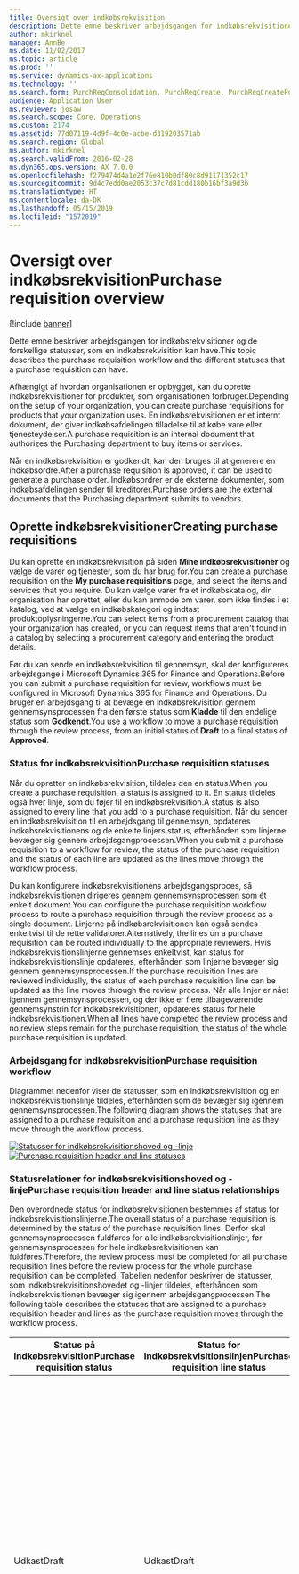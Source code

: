 ```yaml
---
title: Oversigt over indkøbsrekvisition
description: Dette emne beskriver arbejdsgangen for indkøbsrekvisitioner og de forskellige statusser, som en indkøbsrekvisition kan have.
author: mkirknel
manager: AnnBe
ms.date: 11/02/2017
ms.topic: article
ms.prod: ''
ms.service: dynamics-ax-applications
ms.technology: ''
ms.search.form: PurchReqConsolidation, PurchReqCreate, PurchReqCreatePurchDetails, PurchReqCreatePurchListPage, PurchReqTable, PurchReqTableListPage
audience: Application User
ms.reviewer: josaw
ms.search.scope: Core, Operations
ms.custom: 2174
ms.assetid: 77d07119-4d9f-4c0e-acbe-d319203571ab
ms.search.region: Global
ms.author: mkirknel
ms.search.validFrom: 2016-02-28
ms.dyn365.ops.version: AX 7.0.0
ms.openlocfilehash: f279474d4a1e2f76e810b0df80c8d91171352c17
ms.sourcegitcommit: 9d4c7edd0ae2053c37c7d81cdd180b16bf3a9d3b
ms.translationtype: HT
ms.contentlocale: da-DK
ms.lasthandoff: 05/15/2019
ms.locfileid: "1572019"
---
```

# <a name="purchase-requisition-overview"></a><span data-ttu-id="d13fa-103">Oversigt over indkøbsrekvisition</span><span class="sxs-lookup"><span data-stu-id="d13fa-103">Purchase requisition overview</span></span>

[!include [banner](../includes/banner.md)]

<span data-ttu-id="d13fa-104">Dette emne beskriver arbejdsgangen for indkøbsrekvisitioner og de forskellige statusser, som en indkøbsrekvisition kan have.</span><span class="sxs-lookup"><span data-stu-id="d13fa-104">This topic describes the purchase requisition workflow and the different statuses that a purchase requisition can have.</span></span>

<span data-ttu-id="d13fa-105">Afhængigt af hvordan organisationen er opbygget, kan du oprette indkøbsrekvisitioner for produkter, som organisationen forbruger.</span><span class="sxs-lookup"><span data-stu-id="d13fa-105">Depending on the setup of your organization, you can create purchase requisitions for products that your organization uses.</span></span> <span data-ttu-id="d13fa-106">En indkøbsrekvisitionen er et internt dokument, der giver indkøbsafdelingen tilladelse til at købe vare eller tjenesteydelser.</span><span class="sxs-lookup"><span data-stu-id="d13fa-106">A purchase requisition is an internal document that authorizes the Purchasing department to buy items or services.</span></span>  

<span data-ttu-id="d13fa-107">Når en indkøbsrekvisition er godkendt, kan den bruges til at generere en indkøbsordre.</span><span class="sxs-lookup"><span data-stu-id="d13fa-107">After a purchase requisition is approved, it can be used to generate a purchase order.</span></span> <span data-ttu-id="d13fa-108">Indkøbsordrer er de eksterne dokumenter, som indkøbsafdelingen sender til kreditorer.</span><span class="sxs-lookup"><span data-stu-id="d13fa-108">Purchase orders are the external documents that the Purchasing department submits to vendors.</span></span>

## <a name="creating-purchase-requisitions"></a><span data-ttu-id="d13fa-109">Oprette indkøbsrekvisitioner</span><span class="sxs-lookup"><span data-stu-id="d13fa-109">Creating purchase requisitions</span></span>
<span data-ttu-id="d13fa-110">Du kan oprette en indkøbsrekvisition på siden **Mine indkøbsrekvisitioner** og vælge de varer og tjenester, som du har brug for.</span><span class="sxs-lookup"><span data-stu-id="d13fa-110">You can create a purchase requisition on the **My purchase requisitions** page, and select the items and services that you require.</span></span> <span data-ttu-id="d13fa-111">Du kan vælge varer fra et indkøbskatalog, din organisation har oprettet, eller du kan anmode om varer, som ikke findes i et katalog, ved at vælge en indkøbskategori og indtast produktoplysningerne.</span><span class="sxs-lookup"><span data-stu-id="d13fa-111">You can select items from a procurement catalog that your organization has created, or you can request items that aren't found in a catalog by selecting a procurement category and entering the product details.</span></span>  

<span data-ttu-id="d13fa-112">Før du kan sende en indkøbsrekvisition til gennemsyn, skal der konfigureres arbejdsgange i Microsoft Dynamics 365 for Finance and Operations.</span><span class="sxs-lookup"><span data-stu-id="d13fa-112">Before you can submit a purchase requisition for review, workflows must be configured in Microsoft Dynamics 365 for Finance and Operations.</span></span> <span data-ttu-id="d13fa-113">Du bruger en arbejdsgang til at bevæge en indkøbsrekvisition gennem gennemsynsprocessen fra den første status som **Kladde** til den endelige status som **Godkendt**.</span><span class="sxs-lookup"><span data-stu-id="d13fa-113">You use a workflow to move a purchase requisition through the review process, from an initial status of **Draft** to a final status of **Approved**.</span></span>

### <a name="purchase-requisition-statuses"></a><span data-ttu-id="d13fa-114">Status for indkøbsrekvisition</span><span class="sxs-lookup"><span data-stu-id="d13fa-114">Purchase requisition statuses</span></span>

<span data-ttu-id="d13fa-115">Når du opretter en indkøbsrekvisition, tildeles den en status.</span><span class="sxs-lookup"><span data-stu-id="d13fa-115">When you create a purchase requisition, a status is assigned to it.</span></span> <span data-ttu-id="d13fa-116">En status tildeles også hver linje, som du føjer til en indkøbsrekvisition.</span><span class="sxs-lookup"><span data-stu-id="d13fa-116">A status is also assigned to every line that you add to a purchase requisition.</span></span> <span data-ttu-id="d13fa-117">Når du sender en indkøbsrekvisition til en arbejdsgang til gennemsyn, opdateres indkøbsrekvisitionens og de enkelte linjers status, efterhånden som linjerne bevæger sig gennem arbejdsgangprocessen.</span><span class="sxs-lookup"><span data-stu-id="d13fa-117">When you submit a purchase requisition to a workflow for review, the status of the purchase requisition and the status of each line are updated as the lines move through the workflow process.</span></span>  

<span data-ttu-id="d13fa-118">Du kan konfigurere indkøbsrekvisitionens arbejdsgangsproces, så indkøbsrekvisitionen dirigeres gennem gennemsynsprocessen som ét enkelt dokument.</span><span class="sxs-lookup"><span data-stu-id="d13fa-118">You can configure the purchase requisition workflow process to route a purchase requisition through the review process as a single document.</span></span> <span data-ttu-id="d13fa-119">Linjerne på indkøbsrekvisitionen kan også sendes enkeltvist til de rette validatorer.</span><span class="sxs-lookup"><span data-stu-id="d13fa-119">Alternatively, the lines on a purchase requisition can be routed individually to the appropriate reviewers.</span></span> <span data-ttu-id="d13fa-120">Hvis indkøbsrekvisitionslinjerne gennemses enkeltvist, kan status for indkøbsrekvisitionslinje opdateres, efterhånden som linjerne bevæger sig gennem gennemsynsprocessen.</span><span class="sxs-lookup"><span data-stu-id="d13fa-120">If the purchase requisition lines are reviewed individually, the status of each purchase requisition line can be updated as the line moves through the review process.</span></span> <span data-ttu-id="d13fa-121">Når alle linjer er nået igennem gennemsynsprocessen, og der ikke er flere tilbageværende gennemsynstrin for indkøbsrekvisitionen, opdateres status for hele indkøbsrekvisitionen.</span><span class="sxs-lookup"><span data-stu-id="d13fa-121">When all lines have completed the review process and no review steps remain for the purchase requisition, the status of the whole purchase requisition is updated.</span></span>

### <a name="purchase-requisition-workflow"></a><span data-ttu-id="d13fa-122">Arbejdsgang for indkøbsrekvisition</span><span class="sxs-lookup"><span data-stu-id="d13fa-122">Purchase requisition workflow</span></span>

<span data-ttu-id="d13fa-123">Diagrammet nedenfor viser de statusser, som en indkøbsrekvisition og en indkøbsrekvisitionslinje tildeles, efterhånden som de bevæger sig igennem gennemsynsprocessen.</span><span class="sxs-lookup"><span data-stu-id="d13fa-123">The following diagram shows the statuses that are assigned to a purchase requisition and a purchase requisition line as they move through the workflow process.</span></span>  

<span data-ttu-id="d13fa-124">[![Statusser for indkøbsrekvisitionshoved og -linje](./media/purchasereq_headerline_statuses.jpg)](./media/purchasereq_headerline_statuses.jpg)</span><span class="sxs-lookup"><span data-stu-id="d13fa-124">[![Purchase requisition header and line statuses](./media/purchasereq_headerline_statuses.jpg)](./media/purchasereq_headerline_statuses.jpg)</span></span>

### <a name="purchase-requisition-header-and-line-status-relationships"></a><span data-ttu-id="d13fa-125">Statusrelationer for indkøbsrekvisitionshoved og -linje</span><span class="sxs-lookup"><span data-stu-id="d13fa-125">Purchase requisition header and line status relationships</span></span>

<span data-ttu-id="d13fa-126">Den overordnede status for indkøbsrekvisitionen bestemmes af status for indkøbsrekvisitionslinjerne.</span><span class="sxs-lookup"><span data-stu-id="d13fa-126">The overall status of a purchase requisition is determined by the status of the purchase requisition lines.</span></span> <span data-ttu-id="d13fa-127">Derfor skal gennemsynsprocessen fuldføres for alle indkøbsrekvisitionslinjer, før gennemsynsprocessen for hele indkøbsrekvisitionen kan fuldføres.</span><span class="sxs-lookup"><span data-stu-id="d13fa-127">Therefore, the review process must be completed for all purchase requisition lines before the review process for the whole purchase requisition can be completed.</span></span> <span data-ttu-id="d13fa-128">Tabellen nedenfor beskriver de statusser, som indkøbsrekvisitionshovedet og -linjer tildeles, efterhånden som indkøbsrekvisitionen bevæger sig igennem arbejdsgangprocessen.</span><span class="sxs-lookup"><span data-stu-id="d13fa-128">The following table describes the statuses that are assigned to a purchase requisition header and lines as the purchase requisition moves through the workflow process.</span></span>

<table>
<thead>
<tr class="header">
<th><span data-ttu-id="d13fa-129">Status på indkøbsrekvisition</span><span class="sxs-lookup"><span data-stu-id="d13fa-129">Purchase requisition status</span></span></th>
<th><span data-ttu-id="d13fa-130">Status for indkøbsrekvisitionslinjen</span><span class="sxs-lookup"><span data-stu-id="d13fa-130">Purchase requisition line status</span></span></th>
<th><span data-ttu-id="d13fa-131">Beskrivelse</span><span class="sxs-lookup"><span data-stu-id="d13fa-131">Description</span></span></th>
</tr>
</thead>
<tbody>
<tr class="odd">
<td><span data-ttu-id="d13fa-132">Udkast</span><span class="sxs-lookup"><span data-stu-id="d13fa-132">Draft</span></span></td>
<td><span data-ttu-id="d13fa-133">Udkast</span><span class="sxs-lookup"><span data-stu-id="d13fa-133">Draft</span></span></td>
<td><span data-ttu-id="d13fa-134">Indkøbsrekvisitionen og indkøbsrekvisitionslinjen er oprettet, men de er ikke sendt til gennemsyn.</span><span class="sxs-lookup"><span data-stu-id="d13fa-134">The purchase requisition and purchase requisition line have been created, but they haven&#39;t been submitted for review.</span></span> <span data-ttu-id="d13fa-135">Indkøbsrekvisitioner og indkøbsrekvisitionslinjer, der har status <strong>Kladde</strong> kan ændres.</span><span class="sxs-lookup"><span data-stu-id="d13fa-135">Purchase requisitions and purchase requisition lines that have a status of <strong>Draft</strong> can be modified.</span></span> <span data-ttu-id="d13fa-136">En indkøbsrekvisition eller indkøbsrekvisitionslinje har også status som <strong>Kladde</strong>, hvis den er trukket tilbage, men ikke er sendt til gennemsyn igen.</span><span class="sxs-lookup"><span data-stu-id="d13fa-136">A purchase requisition or purchase requisition line also has a status of <strong>Draft</strong> if it has been recalled but hasn&#39;t been resubmitted for review.</span></span> <span data-ttu-id="d13fa-137"><strong>Bemærk:</strong> Du kan sende eller trække en indkøbsrekvisition tilbage på dokumentniveau.</span><span class="sxs-lookup"><span data-stu-id="d13fa-137"><strong>Note:</strong> You can submit or recall a purchase requisition at the document level.</span></span> <span data-ttu-id="d13fa-138">Du kan ikke sende eller tilbagekalde en enkelt indkøbsrekvisitionslinje.</span><span class="sxs-lookup"><span data-stu-id="d13fa-138">However, you can&#39;t submit or recall a single purchase requisition line.</span></span></td>
</tr>
<tr class="even">
<td><span data-ttu-id="d13fa-139">Til gennemsyn</span><span class="sxs-lookup"><span data-stu-id="d13fa-139">In review</span></span></td>
<td><ul>
<li><span data-ttu-id="d13fa-140">Til gennemsyn</span><span class="sxs-lookup"><span data-stu-id="d13fa-140">In review</span></span></li>
<li><span data-ttu-id="d13fa-141">Afvist</span><span class="sxs-lookup"><span data-stu-id="d13fa-141">Rejected</span></span></li>
</ul></td>
<td><span data-ttu-id="d13fa-142">Hvis arbejdsgangen er konfigureret til at dirigere indkøbsrekvisitionslinjerne til gennemsyn hos enkelte personer, kan hver enkelt linje have en status som <strong>Til gennemsyn</strong> eller <strong>Afvist</strong>.</span><span class="sxs-lookup"><span data-stu-id="d13fa-142">If the workflow has been configured to route purchase requisition lines to individual reviewers, each line can have a status of <strong>In review</strong> or <strong>Rejected</strong>.</span></span> <span data-ttu-id="d13fa-143">Indkøbsrekvisitionens status opdateres, når gennemsynsprocessen er gennemført for alle indkøbsrekvisitionslinjer, og der ikke er flere gennemsynstrin tilbage for indkøbsrekvisitionen.</span><span class="sxs-lookup"><span data-stu-id="d13fa-143">The purchase requisition status is updated when the review process is completed for all purchase requisition lines and no review steps remain for the purchase requisition.</span></span>
<ul>
<li><span data-ttu-id="d13fa-144"><strong>Til gennemsyn</strong> – Indkøbsrekvisitionslinjerne er sendt til gennemsyn.</span><span class="sxs-lookup"><span data-stu-id="d13fa-144"><strong>In review</strong> – The purchase requisition lines have been submitted for review.</span></span> <span data-ttu-id="d13fa-145">Når arbejdsgangsprocessen er fuldført for en indkøbsrekvisitionslinje, er dens status fortsat <strong>Til gennemsyn</strong>, indtil alle resterende indkøbsrekvisitionslinjer er gennemset.</span><span class="sxs-lookup"><span data-stu-id="d13fa-145">When the workflow process is completed for a purchase requisition line, the status of that line remains <strong>In review</strong> until all remaining purchase requisition lines have been reviewed.</span></span></li>
<li><span data-ttu-id="d13fa-146"><strong>Afvist</strong> – En indkøbsrekvisitionslinje er blevet afvist.</span><span class="sxs-lookup"><span data-stu-id="d13fa-146"><strong>Rejected</strong> – A purchase requisition line has been rejected.</span></span> <span data-ttu-id="d13fa-147">Afviste indkøbsrekvisitionslinjer kan ændres og sendes til godkendelse igen.</span><span class="sxs-lookup"><span data-stu-id="d13fa-147">Purchase requisition lines that are rejected can be modified and resubmitted.</span></span></li>
</ul>
<span data-ttu-id="d13fa-148">Hvis du sender en indkøbsrekvisitionslinje igen, efter at den blev afvist, starter gennemsynsprocessen for alle linjer i indkøbsrekvisitionen, som stadig er til gennemsyn, forfra.</span><span class="sxs-lookup"><span data-stu-id="d13fa-148">If you resubmit a purchase requisition line that has been rejected, the review process starts over for all lines in the purchase requisition that are still in review.</span></span> <span data-ttu-id="d13fa-149"><strong>Bemærk:</strong> Du kan trække en indkøbsrekvisition tilbage, selvom den allerede er sendt.</span><span class="sxs-lookup"><span data-stu-id="d13fa-149"><strong>Note:</strong> You can recall a purchase requisition that has already been submitted.</span></span> <span data-ttu-id="d13fa-150">Når du trækker en indkøbsrekvisition tilbage, tilbagekaldes alle andre indkøbsrekvisitionslinjer samtidig.</span><span class="sxs-lookup"><span data-stu-id="d13fa-150">When you recall a purchase requisition, all other purchase requisition lines are also recalled.</span></span> <span data-ttu-id="d13fa-151">Indkøbsrekvisitionslinjer, der er trukket tilbage, kan slettes.</span><span class="sxs-lookup"><span data-stu-id="d13fa-151">Purchase requisition lines that have been recalled can be deleted.</span></span></td>
</tr>
<tr class="odd">
<td><span data-ttu-id="d13fa-152">Afvist</span><span class="sxs-lookup"><span data-stu-id="d13fa-152">Rejected</span></span></td>
<td><span data-ttu-id="d13fa-153">Afvist</span><span class="sxs-lookup"><span data-stu-id="d13fa-153">Rejected</span></span></td>
<td><span data-ttu-id="d13fa-154">Indkøbsrekvisition og alle indkøbsrekvisitionslinjer er blevet afvist.</span><span class="sxs-lookup"><span data-stu-id="d13fa-154">The purchase requisition and all purchase requisition lines have been rejected.</span></span> <span data-ttu-id="d13fa-155">Indkøbsrekvisitionerne og indkøbsrekvisitionslinjer, der er afvist, kan sendes igen.</span><span class="sxs-lookup"><span data-stu-id="d13fa-155">Purchase requisitions and purchase requisition lines that have been rejected can be resubmitted.</span></span></td>
</tr>
<tr class="even">
<td><span data-ttu-id="d13fa-156">Godkendt</span><span class="sxs-lookup"><span data-stu-id="d13fa-156">Approved</span></span></td>
<td><ul>
<li><span data-ttu-id="d13fa-157">Godkendt</span><span class="sxs-lookup"><span data-stu-id="d13fa-157">Approved</span></span></li>
<li><span data-ttu-id="d13fa-158">Annulleret</span><span class="sxs-lookup"><span data-stu-id="d13fa-158">Cancelled</span></span></li>
<li><span data-ttu-id="d13fa-159">Lukket</span><span class="sxs-lookup"><span data-stu-id="d13fa-159">Closed</span></span></li>
</ul></td>
<td><span data-ttu-id="d13fa-160">Alle indkøbsrekvisitionslinjer er gennemført i gennemsynsprocessen, og indkøbsrekvisitionen skal ikke igennem flere gennemsynstrin.</span><span class="sxs-lookup"><span data-stu-id="d13fa-160">All purchase requisition lines have completed the review process, and there are no more review steps for the purchase requisition.</span></span>
<ul>
<li><span data-ttu-id="d13fa-161"><strong>Godkendt</strong> – Gennemsynsprocessen er fuldført for indkøbsrekvisitionslinjen, og linjen er blevet godkendt.</span><span class="sxs-lookup"><span data-stu-id="d13fa-161"><strong>Approved</strong> – The review process for a purchase requisition line has been completed, and the line is approved.</span></span></li>
<li><span data-ttu-id="d13fa-162"><strong>Annulleret</strong> – Indkøbsrekvisitionslinjen er godkendt, men blev annulleret, fordi der ikke længere er brug for den.</span><span class="sxs-lookup"><span data-stu-id="d13fa-162"><strong>Cancelled</strong> – The purchase requisition line was approved, but it has been canceled because it&#39;s no longer required.</span></span> <span data-ttu-id="d13fa-163">Kun godkendte indkøbsrekvisitionslinjer kan annulleres.</span><span class="sxs-lookup"><span data-stu-id="d13fa-163">Only purchase requisition lines that have been approved can be canceled.</span></span></li>
<li><span data-ttu-id="d13fa-164"><strong>Lukket</strong> – Indkøbsrekvisitionslinjen er godkendt, og dokumenter er blevet genereret, afhængigt af formålet med rekvisitionen.</span><span class="sxs-lookup"><span data-stu-id="d13fa-164"><strong>Closed</strong> – The purchase requisition line was approved, and documents have been generated, depending on the requisition purpose.</span></span>
<ul>
<li><span data-ttu-id="d13fa-165">Hvis rekvisitionsformålet er forbrug, oprettes der en indkøbsordre for indkøbsrekvisitionslinjen.</span><span class="sxs-lookup"><span data-stu-id="d13fa-165">If the requisition purpose is consumption, a purchase order has been generated for the purchase requisition line.</span></span></li>
<li><span data-ttu-id="d13fa-166">Hvis formålet med rekvisitionen genopfyldning, er der oprettet et eller flere dokumenter.</span><span class="sxs-lookup"><span data-stu-id="d13fa-166">If the requisition purpose is replenishment, one or more fulfillment documents have been generated.</span></span></li>
</ul></li>
</ul></td>
</tr>
<tr class="odd">
<td><span data-ttu-id="d13fa-167">Annulleret</span><span class="sxs-lookup"><span data-stu-id="d13fa-167">Cancelled</span></span></td>
<td><span data-ttu-id="d13fa-168">Annulleret</span><span class="sxs-lookup"><span data-stu-id="d13fa-168">Cancelled</span></span></td>
<td><span data-ttu-id="d13fa-169">Indkøbsrekvisition og alle indkøbsrekvisitionslinjer er blevet annulleret.</span><span class="sxs-lookup"><span data-stu-id="d13fa-169">The purchase requisition and all purchase requisition lines have been canceled.</span></span> <span data-ttu-id="d13fa-170"><strong>Bemærk:</strong> Hvis du ikke længere har brug for en vare på en indkøbsrekvisitionslinje, skal du annullere indkøbsrekvisitionslinjen, hvis den allerede er godkendt.</span><span class="sxs-lookup"><span data-stu-id="d13fa-170"><strong>Note:</strong> If you no longer require an item that is on a purchase requisition line, you must cancel the purchase requisition line if it has already been approved.</span></span> <span data-ttu-id="d13fa-171">Kun godkendte indkøbsrekvisitionslinjer kan annulleres.</span><span class="sxs-lookup"><span data-stu-id="d13fa-171">Only purchase requisition lines that have been approved can be canceled.</span></span> <span data-ttu-id="d13fa-172">Hvis der er indkøbsrekvisitionslinjer, som stadig er til gennemsyn, har indkøbsrekvisitionen statussen <strong>Til gennemsyn</strong>.</span><span class="sxs-lookup"><span data-stu-id="d13fa-172">If any purchase requisition lines are in review, the purchase requisition will have a status of <strong>In review</strong>.</span></span> <span data-ttu-id="d13fa-173">I dette tilfælde kan du trække indkøbsrekvisitionen tilbage og slette den relevante indkøbsrekvisitionslinje.</span><span class="sxs-lookup"><span data-stu-id="d13fa-173">In this case, you can recall the purchase requisition and delete the appropriate purchase requisition line.</span></span></td>
</tr>
<tr class="even">
<td><span data-ttu-id="d13fa-174">Lukket</span><span class="sxs-lookup"><span data-stu-id="d13fa-174">Closed</span></span></td>
<td><ul>
<li><span data-ttu-id="d13fa-175">Lukket</span><span class="sxs-lookup"><span data-stu-id="d13fa-175">Closed</span></span></li>
<li><span data-ttu-id="d13fa-176">Annulleret</span><span class="sxs-lookup"><span data-stu-id="d13fa-176">Cancelled</span></span></li>
</ul></td>
<td><span data-ttu-id="d13fa-177">Indkøbsrekvisitionen er lukket, og et eller flere færdiggørelsesdokumenter er blevet oprettet.</span><span class="sxs-lookup"><span data-stu-id="d13fa-177">The purchase requisition is closed, and one or more fulfillment documents have been generated.</span></span>
<ul>
<li><span data-ttu-id="d13fa-178"><strong>Lukket</strong> – Indkøbsrekvisitionslinjen er godkendt, og dokumenter er blevet genereret, afhængigt af formålet med rekvisitionen.</span><span class="sxs-lookup"><span data-stu-id="d13fa-178"><strong>Closed</strong> – The purchase requisition line was approved, and documents have been generated, depending on the requisition purpose.</span></span>
<ul>
<li><span data-ttu-id="d13fa-179">Hvis rekvisitionsformålet er forbrug, oprettes der en indkøbsordre for indkøbsrekvisitionslinjen.</span><span class="sxs-lookup"><span data-stu-id="d13fa-179">If the requisition purpose is consumption, a purchase order has been generated for the purchase requisition line.</span></span></li>
<li><span data-ttu-id="d13fa-180">Hvis formålet med rekvisitionen genopfyldning, er der oprettet et eller flere dokumenter.</span><span class="sxs-lookup"><span data-stu-id="d13fa-180">If the requisition purpose is replenishment, one or more fulfillment documents have been generated.</span></span></li>
</ul></li>
<li><span data-ttu-id="d13fa-181"><strong>Annulleret</strong> – Indkøbsrekvisitionslinjen er godkendt, men blev annulleret, fordi der ikke længere er brug for den.</span><span class="sxs-lookup"><span data-stu-id="d13fa-181"><strong>Cancelled</strong> – The purchase requisition line was approved, but it has been canceled because it&#39;s no longer required.</span></span> <span data-ttu-id="d13fa-182">Kun godkendte indkøbsrekvisitionslinjer kan annulleres.</span><span class="sxs-lookup"><span data-stu-id="d13fa-182">Only purchase requisition lines that have been approved can be canceled.</span></span></li>
</ul><span data-ttu-id="d13fa-183">
<strong>Bemærk:</strong> Hvis du ikke længere har brug for en vare på en indkøbsrekvisitionslinje, som er lukket, skal du annullere linjen i det færdiggørelsesdokument, der blev genereret til indkøbsrekvisitionslinjen.</span><span class="sxs-lookup"><span data-stu-id="d13fa-183">
<strong>Note:</strong> If you no longer require an item on a purchase requisition line that has been closed, you must cancel the line on the fulfillment document that was generated for the purchase requisition line.</span></span></td>
</tr>
</tbody>
</table>

## <a name="distributing-costs-to-multiple-financial-accounts"></a><span data-ttu-id="d13fa-184">Fordele omkostninger på flere finanskonti</span><span class="sxs-lookup"><span data-stu-id="d13fa-184">Distributing costs to multiple financial accounts</span></span>
<span data-ttu-id="d13fa-185">Du kan fordele omkostningerne for et produkt i en indkøbsrekvisition på flere finanskonti.</span><span class="sxs-lookup"><span data-stu-id="d13fa-185">You can distribute the cost of a product that is included in a purchase requisition to multiple financial accounts.</span></span> <span data-ttu-id="d13fa-186">Hvis organisationen bruger dimensioner, f.eks. bærere eller afdelinger, kan du fordele omkostningen for et produkt til dimensioner for finanskonti.</span><span class="sxs-lookup"><span data-stu-id="d13fa-186">If your organization uses dimensions, such as cost centers and departments, you can distribute the cost of a product to dimensions for financial accounts.</span></span>

## <a name="requisition-purposes"></a><span data-ttu-id="d13fa-187">Rekvisitionsformål</span><span class="sxs-lookup"><span data-stu-id="d13fa-187">Requisition purposes</span></span>
<span data-ttu-id="d13fa-188">Rekvisitionsformål gør processen med at opfylde rekvisitionsbehov mere fleksibel.</span><span class="sxs-lookup"><span data-stu-id="d13fa-188">Requisition purposes make the process of fulfilling requisition demand more flexible.</span></span> <span data-ttu-id="d13fa-189">Når du opretter en rekvisition, kan du tildele den ét af to formål: forbrug eller genopfyldning.</span><span class="sxs-lookup"><span data-stu-id="d13fa-189">When you create a requisition, you can assign one of two purposes to it: consumption or replenishment.</span></span> <span data-ttu-id="d13fa-190">Afhængigt af rekvisitionsformålet og opsætningen af din organisation, kan rekvisitionsbehov opfyldes af en indkøbsordre, en flytteordre, en produktionsordre eller kanban.</span><span class="sxs-lookup"><span data-stu-id="d13fa-190">Depending on the requisition purpose and the setup of your organization, requisition demand can be fulfilled by a purchase order, transfer order, production order, or kanban.</span></span>  

<span data-ttu-id="d13fa-191">I indkøbspolitikker kan du styre de tilgængelige indkøbsrekvisitionsformål, når der oprettes en rekvisition til organisationen.</span><span class="sxs-lookup"><span data-stu-id="d13fa-191">In the procurement policies, you can control the requisition purposes that are available when a requisition is created for your organization.</span></span>

### <a name="requisitions-that-have-a-purpose-of-consumption"></a><span data-ttu-id="d13fa-192">Rekvisitioner med formålet forbrug</span><span class="sxs-lookup"><span data-stu-id="d13fa-192">Requisitions that have a purpose of consumption</span></span>

<span data-ttu-id="d13fa-193">En rekvisition, der har formålet forbrug, repræsenterer et behov for varer eller tjenester, der skal bruges internt i organisationen.</span><span class="sxs-lookup"><span data-stu-id="d13fa-193">A requisition that has a purpose of consumption represents demand for items or services that will be used internally by your organization.</span></span> <span data-ttu-id="d13fa-194">Det behov, der er oprettet af denne type rekvisitionen, opfyldes altid af en indkøbsordre.</span><span class="sxs-lookup"><span data-stu-id="d13fa-194">The demand that is created by this kind of requisition is always fulfilled by a purchase order.</span></span> <span data-ttu-id="d13fa-195">Hvis Microsoft Dynamics 365 for Finance and Operations er konfigureret til automatisk generering af indkøbsordrer, oprettes der indkøbsordrer, når indkøbsrekvisitionen er godkendt.</span><span class="sxs-lookup"><span data-stu-id="d13fa-195">If Microsoft Dynamics 365 for Finance and Operations is set up to automatically generate purchase orders, purchase orders are created after the purchase requisition is approved.</span></span>

### <a name="requisitions-that-have-a-purpose-of-replenishment"></a><span data-ttu-id="d13fa-196">Rekvisitioner med formålet genopfyldning</span><span class="sxs-lookup"><span data-stu-id="d13fa-196">Requisitions that have a purpose of replenishment</span></span>

<span data-ttu-id="d13fa-197">En rekvisition, der har formålet genopfyldning, repræsenterer et behov for genopfyldning af lageret.</span><span class="sxs-lookup"><span data-stu-id="d13fa-197">A requisition that has a purpose of replenishment represents demand to replenish inventory.</span></span> <span data-ttu-id="d13fa-198">Du opretter f.eks. en rekvisition for at genopfylde varer, så de kan sælges til en bestemt detaillokalitet på et bestemt tidspunkt.</span><span class="sxs-lookup"><span data-stu-id="d13fa-198">For example, you create a requisition to replenish items so that they can be sold at a specific retail location at a specific time.</span></span> <span data-ttu-id="d13fa-199">Det behov, der oprettes af denne slags rekvisition kan opfyldes af en købsordre, en flytteordre, en produktionsordre eller kanban.</span><span class="sxs-lookup"><span data-stu-id="d13fa-199">The demand that is created by this kind of requisition can be fulfilled by a purchase order, transfer order, production order, or kanban.</span></span>  

<span data-ttu-id="d13fa-200">Når formålet med rekvisitionen er genopfyldning, udtrykkes behovet som en mængde i stedet for et beløb.</span><span class="sxs-lookup"><span data-stu-id="d13fa-200">When the requisition purpose is replenishment, demand is expressed as a quantity instead of a monetary amount.</span></span> <span data-ttu-id="d13fa-201">Derfor gælder behæftelsesregnskab, budgetstyring, forretningsregler for fastlæggelse af anlægsaktiver (BRAD), projektregnskab og eventuelle relaterede regler ikke.</span><span class="sxs-lookup"><span data-stu-id="d13fa-201">Therefore, encumbrance accounting, budgetary control, business rules for fixed asset determination (BRAD), project accounting, and any related rules don't apply.</span></span> <span data-ttu-id="d13fa-202">Kun produkter, der er på lager og frigivet til den angivne juridiske enhed, kan opfylde genopfyldningsrekvisitionsbehovet.</span><span class="sxs-lookup"><span data-stu-id="d13fa-202">Only products that are stocked and released to the specified legal entity can fulfill replenishment requisition demand.</span></span> <span data-ttu-id="d13fa-203">For at definere de produkter, der er tilgængelige, når formålet med rekvisitionen er genopfyldning, skal du bruge siden **Regel for adgang til genopfyldningskategori**.</span><span class="sxs-lookup"><span data-stu-id="d13fa-203">To define the products that are available when the requisition purpose is replenishment, use the **Replenishment category access policy rule** page.</span></span>  

<span data-ttu-id="d13fa-204">Hvis du vil bruge indkøbsrekvisitioner med formålet genopfyldning, skal du konfigurere behovsplanlægning til at omfatte rekvisitionsbehov.</span><span class="sxs-lookup"><span data-stu-id="d13fa-204">To use purchase requisitions that have a purpose of replenishment, you must set up master scheduling to include requisition demand.</span></span> <span data-ttu-id="d13fa-205">Genopfyldningsmetoden for det behov, der er oprettet af denne slags rekvisition, bestemmes derpå automatisk baseret på de forsyningspolitikker, der er konfigureret for varerne i din organisation og planlagt ved hjælp af behovsplanlægning.</span><span class="sxs-lookup"><span data-stu-id="d13fa-205">The fulfillment method for the demand that is created by this kind of requisition is then determined automatically, based on the supply policies that have been set up for the items in your organization and planned by using master scheduling.</span></span>

## <a name="purchase-requisitions-and-requests-for-quotation"></a><span data-ttu-id="d13fa-206">Indkøbsrekvisitioner og anmodninger om tilbud</span><span class="sxs-lookup"><span data-stu-id="d13fa-206">Purchase requisitions and requests for quotation</span></span>
<span data-ttu-id="d13fa-207">I nogle tilfælde skal du starte en tilbudsanmodningsproces (RFQ) for at identificere kreditoren og prisen for produkter, der er anmodet om i en indkøbsrekvisition.</span><span class="sxs-lookup"><span data-stu-id="d13fa-207">In some cases, you must start a request for quotation (RFQ) process to identify the vendor and price for products that are requested in a purchase requisition.</span></span> <span data-ttu-id="d13fa-208">En tilbudsanmodning kan oprettes, når indkøbsrekvisitionen er til gennemsyn.</span><span class="sxs-lookup"><span data-stu-id="d13fa-208">An RFQ can be generated when the purchase requisition is in review.</span></span> <span data-ttu-id="d13fa-209">Når du accepterer et tilbud, overføres oplysninger om kreditor, pris og så videre til rekvisitionen.</span><span class="sxs-lookup"><span data-stu-id="d13fa-209">When you accept a bid, information about the vendor, price, and so on, is transferred to the requisition.</span></span>  

<span data-ttu-id="d13fa-210">Du kan sætte en indkøbsrekvisition på hold ved at vælge afkrydsningsfeltet **På hold** på siden **Oplysninger om indkøbsrekvisition**.</span><span class="sxs-lookup"><span data-stu-id="d13fa-210">You can put a purchase requisition on hold by selecting the **On hold** check box on the **Purchase requisition details** page.</span></span> <span data-ttu-id="d13fa-211">Behandling af indkøbsrekvisitionen kan kun fortsætte, når du fjerner spærringen ved at fjerne markeringen i afkrydsningsfeltet.</span><span class="sxs-lookup"><span data-stu-id="d13fa-211">Processing of the purchase requisition can continue only after you remove the hold by clearing the check box.</span></span>  

<span data-ttu-id="d13fa-212">**Bemærk:** I e-indkøb giver tilbudsanmodningen for indkøbsrekvisitionen eventuelt leverandører mulighed for at tilføje alternative linjer.</span><span class="sxs-lookup"><span data-stu-id="d13fa-212">**Note:** In eProcurement, the RFQ for your purchase requisition might allow vendors to add alternate lines.</span></span> <span data-ttu-id="d13fa-213">I dette tilfælde afspejler din indkøbsrekvisition godkendte alternativer.</span><span class="sxs-lookup"><span data-stu-id="d13fa-213">In this case, your purchase requisition will reflect approved alternates.</span></span>

## <a name="demand-consolidation"></a><span data-ttu-id="d13fa-214">Efterspørgselskonsolidering</span><span class="sxs-lookup"><span data-stu-id="d13fa-214">Demand consolidation</span></span>
<span data-ttu-id="d13fa-215">Du kan forbedre din forhandlingsposition over for dine kreditorer og dermed opnå bedre priser, lavere forsendelses- og administrationsomkostninger samt lavere faste omkostninger ved at konsolidere indkøbsrekvisitionslinjer fra flere indkøbsrekvisitioner.</span><span class="sxs-lookup"><span data-stu-id="d13fa-215">By consolidating purchase requisition lines from multiple purchase requisitions, you can increase your negotiating power with your vendors to achieve better pricing, lower shipping and handling costs, and reduced overhead costs.</span></span>  

<span data-ttu-id="d13fa-216">Indkøbsrekvisitionslinjer er kun berettiget til efterspørgselskonsolidering, hvis følgende udsagn er sande:</span><span class="sxs-lookup"><span data-stu-id="d13fa-216">Purchase requisition lines are eligible for demand consolidation only if the following statements are true:</span></span>

-   <span data-ttu-id="d13fa-217">Indkøbsrekvisitionen er blevet godkendt.</span><span class="sxs-lookup"><span data-stu-id="d13fa-217">The purchase requisition has been approved.</span></span>
-   <span data-ttu-id="d13fa-218">Indkøbsrekvisitionen opfylder indkøbspolitikkens regelkriterier for manuel behandling og efterspørgselskonsolidering.</span><span class="sxs-lookup"><span data-stu-id="d13fa-218">The purchase requisition meets the purchasing policy rule criteria for manual processing and demand consolidation.</span></span>

<span data-ttu-id="d13fa-219">Godkendte indkøbsrekvisitionslinjer, der opfylder kriterierne for manuel behandling, der er angivet på siden **Frigiv godkendte indkøbsrekvisitioner**.</span><span class="sxs-lookup"><span data-stu-id="d13fa-219">Approved purchase requisition lines that meet the criteria for manual processing are listed on the **Release approved purchase requisitions** page.</span></span> <span data-ttu-id="d13fa-220">Hvis en indkøbsrekvisitionslinje også opfylder kriterierne for efterspørgselskonsolidering, kan linjen føjes til en konsolideringsmulighed.</span><span class="sxs-lookup"><span data-stu-id="d13fa-220">If a purchase requisition line also meets the criteria for demand consolidation, the line can be added to a consolidation opportunity.</span></span>  

<span data-ttu-id="d13fa-221">En konsolideringsmulighed er en gruppe af indkøbsrekvisitionslinjer, der er grupperet sammen, således at indkøberen kan forhandle den bedste handel med leverandørerne.</span><span class="sxs-lookup"><span data-stu-id="d13fa-221">A consolidation opportunity is a set of purchase requisition lines that are grouped together, so that the purchasing professional can negotiate the best deal with vendors.</span></span> <span data-ttu-id="d13fa-222">Indkøbsrekvisitionslinjer, du vælger til en konsolideringsmulighed, vises på siden **Konsolidering af indkøbsrekvisition**.</span><span class="sxs-lookup"><span data-stu-id="d13fa-222">Purchase requisition lines that you select for a consolidation opportunity appear on the **Purchase requisition consolidation** page.</span></span> <span data-ttu-id="d13fa-223">Du kan redigere linjer på denne side, hvis der kræves ændringer.</span><span class="sxs-lookup"><span data-stu-id="d13fa-223">You can modify the lines on this page, if changes are required.</span></span> <span data-ttu-id="d13fa-224">Du kan også føje nye linjer til konsolideringsmuligheden eller fjerne eksisterende linjer fra.</span><span class="sxs-lookup"><span data-stu-id="d13fa-224">You can also add new lines to the consolidation opportunity or remove existing lines.</span></span>  

<span data-ttu-id="d13fa-225">Efter du har føjet rekvisitionslinjerne til en konsolideringsmulighed og foretaget ændringer, der er behov for, kan du oprette en indkøbsordre for de konsoliderede indkøbsrekvisitionslinjer.</span><span class="sxs-lookup"><span data-stu-id="d13fa-225">After you add requisition lines to a consolidation opportunity and make any changes that you require, you can create a purchase order for the consolidated purchase requisition lines.</span></span>  

<span data-ttu-id="d13fa-226">**Bemærk:** Ændringer, du laver til en indkøbsrekvisitionslinje på siden **Konsolidering af indkøbsrekvisition**, afspejles på den købsordre, du opretter.</span><span class="sxs-lookup"><span data-stu-id="d13fa-226">**Note:** Changes that you make to a purchase requisition line on the **Purchase requisition consolidation** page are reflected on the purchase order that you create.</span></span> <span data-ttu-id="d13fa-227">I indkøbsrekvisitionen forbliver linjen dog uændret, således at dens historik bevares.</span><span class="sxs-lookup"><span data-stu-id="d13fa-227">However, the line remains unchanged in the purchase requisition, so that its history is preserved.</span></span>  

<span data-ttu-id="d13fa-228">Du kan oprette en indkøbsordre for indkøbsrekvisitionslinjer, der ikke er berettiget til efterspørgselskonsolidering, eller som ikke er valgt til en konsolideringsmulighed, ved manuelt at behandle linjerne.</span><span class="sxs-lookup"><span data-stu-id="d13fa-228">To create a purchase order for purchase requisition lines that aren't eligible for demand consolidation or aren't selected for a consolidation opportunity, you must process the lines manually.</span></span>

### <a name="consolidating-purchase-requisition-lines"></a><span data-ttu-id="d13fa-229">Konsoliderende indkøbsrekvisitionslinjer</span><span class="sxs-lookup"><span data-stu-id="d13fa-229">Consolidating purchase requisition lines</span></span>

<span data-ttu-id="d13fa-230">Processen til efterspørgselskonsolidering starter, når en indkøbsrekvisition godkendes i en arbejdsgang, og hvis budgetstyring er konfigurer for din organisation, når budgetreservationerne og forudgående behæftelser er blevet registreret.</span><span class="sxs-lookup"><span data-stu-id="d13fa-230">The process for demand consolidation starts when a purchase requisition is approved in a workflow and, if budget control is configured for your organization, when the budget reservations and pre-encumbrances have been recorded.</span></span> <span data-ttu-id="d13fa-231">Det følgende diagram viser procesforløbet for efterspørgselskonsolidering.</span><span class="sxs-lookup"><span data-stu-id="d13fa-231">The following diagram shows the process flow for demand consolidation.</span></span>  

<span data-ttu-id="d13fa-232">[![Procesforløb for efterspørgselskonsolidering](./media/demand-consolidation.gif)](./media/demand-consolidation.gif)</span><span class="sxs-lookup"><span data-stu-id="d13fa-232">[![Process flow for demand consolidation](./media/demand-consolidation.gif)](./media/demand-consolidation.gif)</span></span>  

<span data-ttu-id="d13fa-233">Følg disse trin for at konsolidere godkendte indkøbsrekvisitionslinjer:</span><span class="sxs-lookup"><span data-stu-id="d13fa-233">To consolidate approved purchase requisition lines, follow these steps:</span></span>

1.  <span data-ttu-id="d13fa-234">Gennemse godkendte rekvisitionslinjer, der er blevet gemt til manuel behandling, og som er berettiget til efterspørgselskonsolidering.</span><span class="sxs-lookup"><span data-stu-id="d13fa-234">Review approved requisition lines that have been held for manual processing, and that are eligible for demand consolidation.</span></span>
2.  <span data-ttu-id="d13fa-235">Vælg linjer, der skal føjes til en konsolideringsmulighed.</span><span class="sxs-lookup"><span data-stu-id="d13fa-235">Select lines to add to a consolidation opportunity.</span></span>
3.  <span data-ttu-id="d13fa-236">Opret en ny konsolideringsmulighed, eller føj rekvisitionslinjer til en eksisterende konsolideringsmulighed.</span><span class="sxs-lookup"><span data-stu-id="d13fa-236">Create a new consolidation opportunity, or add requisition lines to an existing consolidation opportunity.</span></span>
4.  <span data-ttu-id="d13fa-237">Foretag de påkrævede ændringer af rekvisitionslinjerne, og fjern de rekvisitionsvarelinjer, som du ikke længere ønsker at inkludere i konsolideringsmuligheden.</span><span class="sxs-lookup"><span data-stu-id="d13fa-237">Make any required changes to the requisition lines, and remove requisition line items that you no longer want to include in the consolidation opportunity.</span></span>
5.  <span data-ttu-id="d13fa-238">Opret indkøbsordrer for konsoliderede rekvisitionslinjer eller for indkøbsrekvisitionslinjer i en konsolideringsmulighed.</span><span class="sxs-lookup"><span data-stu-id="d13fa-238">Create purchase orders for consolidated requisition lines or for purchase requisition lines in a consolidation opportunity.</span></span>


<a name="additional-resources"></a><span data-ttu-id="d13fa-239">Yderligere ressourcer</span><span class="sxs-lookup"><span data-stu-id="d13fa-239">Additional resources</span></span>
--------

[<span data-ttu-id="d13fa-240">Opret en rekvisition til forbrug (opgaveguide)</span><span class="sxs-lookup"><span data-stu-id="d13fa-240">Create a requisition for consumption (Task guide)</span></span>](tasks/create-requisition-consumption.md)

[<span data-ttu-id="d13fa-241">Arbejdsgang for indkøbsrekvisitioner</span><span class="sxs-lookup"><span data-stu-id="d13fa-241">Purchase requisition workflow</span></span>](purchase-requisitions-workflow.md)



